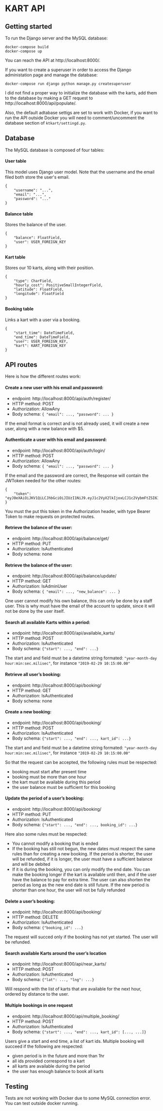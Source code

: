 # KART API

## Getting started

To run the Django server and the MySQL database:

```
docker-compose build
docker-compose up 
```

You can reach the API at http://localhost:8000/.

If you want to create a superuser in order to access the Django administation page and manage the database:

```
docker-compose run django python manage.py createsuperuser
```

I did not find a proper way to initialize the database with the karts, add them to the database by making a GET request to http://localhost:8000/api/populate/.

Also, the default adtabase settigs are set to work with Docker, if you want to run the API outside Docker you will need to comment/uncomment the database section of `ktkart/settingd.py`.

## Database

The MySQL database is composed of four tables:

#### User table

This model uses Django user model. Note that the username and the email filed both store the user's email.

```
{
    "username": "...",
    "email": "...",
    "password": "..."
}
```

#### Balance table

Stores the balance of the user.

```
{
    "balance": FloatField,
    "user": USER_FOREIGN_KEY
}
```

#### Kart table

Stores our 10 karts, along with their position.

```
{
    "type": CharField,
    "hourly_cost": PositiveSmallIntegerField,
    "latitude": FloatField,
    "longitude": FloatField
}
```

#### Booking table

Links a kart with a user via a booking.

```
{
    "start_time": DateTimeField,
    "end_time": DateTimeField,
    "user": USER_FOREIGN_KEY,
    "kart": KART_FOREIGN_KEY
}
```

## API routes

Here is how the different routes work:

#### Create a new user with his email and password:

- endpoint: http://localhost:8000/api/auth/register/
- HTTP method: POST
- Authorization: AllowAny
- Body schema: `{ "email": ..., "password": ... }`

If the email format is correct and is not already used, it will create a new user, along with a new balance with $5.

#### Authenticate a user with his email and password:

- endpoint: http://localhost:8000/api/auth/login/
- HTTP method: POST
- Authorization: AllowAny
- Body schema: `{ "email": ..., "password": ... }`

If the email and the password are correct, the Response will contain the JWToken needed for the other routes:

```
{
    "token": "eyJ0eXAiOiJKV1QiLCJhbGciOiJIUzI1NiJ9.eyJ1c2VyX2lkIjoxLCJ1c2VybmFtZSI6ImVtYWlsQGVtYWlsLmZyIiwiZXhwIjoxNTUzODc2MjY5LCJlbWFpbCI6ImVtYWlsQGVtYWlsLmZyIn0.iBvZUF1E03U7LjKclUacst_meiSdRga4f75yOcjm0uY"
}
```

You must the put this token in the Authorization header, with type Bearer Token to make requests on protected routes.

#### Retrieve the balance of the user:

- endpoint: http://localhost:8000/api/balance/get/
- HTTP method: PUT
- Authorization: IsAuthenticated
- Body schema: none

#### Retrieve the balance of the user:

- endpoint: http://localhost:8000/api/balance/update/
- HTTP method: GET
- Authorization: IsAdminUser
- Body schema: `{ "email": ..., "new_balance": ... }`

One user cannot modify his own balance, this can only be done by a staff user. This is why must have the email of the account to update, since it will not be done by the user itself.

#### Search all available Karts within a period:

- endpoint: http://localhost:8000/api/available_karts/
- HTTP method: POST
- Authorization: IsAuthenticated
- Body schema: `{"start": ..., "end": ...}`

The start and and field must be a datetime string formated: `"year-month-day hour:min:sec.milisec"`, for instance `"2019-02-29 10:15:00.00"`

#### Retrieve all user’s booking:

- endpoint: http://localhost:8000/api/booking/
- HTTP method: GET
- Authorization: IsAuthenticated
- Body schema: none

#### Create a new booking:

- endpoint: http://localhost:8000/api/booking/
- HTTP method: POST
- Authorization: IsAuthenticated
- Body schema: `{"start": ..., "end": ..., kart_id": ...}`

The start and and field must be a datetime string formated: `"year-month-day hour:min:sec.milisec"`, for instance `"2019-02-29 10:15:00.00"`

So that the request can be accepted, the following rules must be respected:
- booking must start after present time
- booking must be more than one hour
- the kart must be available during this period
- the user balance must be sufficient for this booking

#### Update the period of a user’s booking:

- endpoint: http://localhost:8000/api/booking/
- HTTP method: PUT
- Authorization: IsAuthenticated
- Body schema: `{"start": ..., "end": ..., booking_id": ...}`

Here also some rules must be respected:
- You cannot modify a booking that is ended
- If the booking has still not begun, the new dates must respect the same rules than for creating a new booking. If the period is shorter, the user will be refunded, if it is longer, the user must have a sufficient balance and will be debited
- If it is during the booking, you can only modify the end date. You can make the booking longer if the kart is available until then, and if the user have the balance to pay for extra time. The user can also shorten the period as long as the new end date is still future. If the new period is shorter than one hour, the user will not be fully refunded

#### Delete a user’s booking:

- endpoint: http://localhost:8000/api/booking/
- HTTP method: DELETE
- Authorization: IsAuthenticated
- Body schema: `{"booking_id": ...}`

The request will succed only if the booking has not yet started. The user will be refunded.

#### Search available Karts around the user’s location

- endpoint: http://localhost:8000/api/near_karts/
- HTTP method: POST
- Authorization: IsAuthenticated
- Body schema: `{"lat": ..., "lng": ...}`

Will respond with the list of karts that are available for the next hour, ordered by distance to the user.

#### Multiple bookings in one request

- endpoint: http://localhost:8000/api/multiple_booking/
- HTTP method: POST
- Authorization: IsAuthenticated
- Body schema: `{"start": ..., "end": ..., kart_id": [..., ...]}`

Users give a start and end time, a list of kart ids. Multiple booking will succeed if the following are respected:
- given period is in the future and more than 1hr
- all ids provided correspond to a kart
- all karts are available during the period
- the user has enough balance to book all karts

## Testing

Tests are not working with Docker due to some MySQL connection error. You can test outside docker running.
